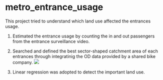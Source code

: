 # metro_entrance_usage


This project tried to understand which land use affected the entrances usage.

1. Estimated the entrance usage by counting the in and out passengers from the entrance surveillance video.
2. Searched and defined the best sector-shaped catchment area of each entrances through integratinig the OD data provided by a shared bike company.
![](https://github.com/Mengyang-LIU/metro_entrance_usage/blob/main/Artboard%203.jpg)

3. Linear regression was adopted to detect the important land use.
